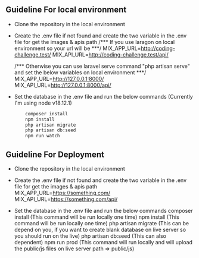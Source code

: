 ## Guideline For local environment

- Clone the repository in the local environment

- Create the .env file if not found and create the two variable in the .env file for get the images & apis path
    /*** If you use laragon on local environment so your url will be ***/
    MIX_APP_URL=http://coding-challenge.test/
    MIX_API_URL=http://coding-challenge.test/api/

    /*** Otherwise you can use laravel serve command "php artisan serve" and set the below variables on local environment ***/
    MIX_APP_URL=http://127.0.0.1:8000/
    MIX_API_URL=http://127.0.0.1:8000/api/

- Set the database in the .env file and run the below commands (Currently I'm using node v18.12.1)
    ```bash
        composer install
        npm install 
        php artisan migrate
        php artisan db:seed
        npm run watch
    ```
    

## Guideline For Deployment

- Clone the repository in the local environment

- Create the .env file if not found and create the two variable in the .env file for get the images & apis path
    MIX_APP_URL=https://something.com/
    MIX_API_URL=https://something.com/api/

- Set the database in the .env file and run the below commands
    composer install (This command will be run locally one time)
    npm install (This command will be run locally one time)
    php artisan migrate (This can be depend on you, if you want to create blank database on live server so you should run on the live)
    php artisan db:seed (This can also dependent)
    npm run prod (This command will run locally and will upload the public/js files on live server path => public/js)